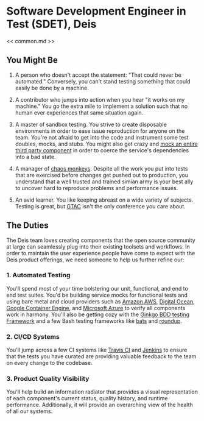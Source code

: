 # Software Development Engineer in Test (SDET), Deis

<< common.md >>

## You Might Be

1. A person who doesn't accept the statement: "That could never be automated."
Conversely, you can't stand testing something that could easily be done by a
machine.

2. A contributor who jumps into action when you hear "it works on my machine."
You go the extra mile to implement a solution such that no human ever
experiences that same situation again.

2. A master of sandbox testing. You strive to create disposable environments
in order to ease issue reproduction for anyone on the team. You're not afraid
to get into the code and instrument some test doubles, mocks, and stubs.
You might also get crazy and [mock an entire third party component][mbtest] in
order to coerce the service's dependencies into a bad state.

3. A manager of [chaos monkeys][chaos]. Despite all the work you put into tests that are
exercised before changes get pushed out to production, you understand that a
well trusted and trained simian army is your best ally to uncover hard to
reproduce problems and performance issues.

4. An avid learner. You like keeping abreast on a wide variety of subjects.
Testing is great, but [GTAC][gtac] isn't the only conference you care
about.

## The Duties

The Deis team loves creating components that the open source community at large
can seamlessly plug into their existing toolsets and workflows. In order to
maintain the user experience people have come to expect with the Deis product
offerings, we need someone to help us further refine our:

### 1. Automated Testing

You'll spend most of your time bolstering our unit, functional, and end to end
test suites. You'd be building service mocks for functional tests and using bare
metal and cloud providers such as [Amazon AWS][aws], [Digital Ocean][do],
[Google Container Engine][gke], and [Microsoft Azure][azure] to verify all
components work in harmony. You'll also be getting cozy with the
[Ginkgo BDD testing Framework][ginkgo] and a few Bash testing frameworks like
[bats][bats] and [roundup][roundup].

### 2. CI/CD Systems

You'll jump across a few CI systems like [Travis CI][travis] and
[Jenkins][jenkins] to ensure that the tests you have curated are providing
valuable feedback to the team on every change to the codebase.

### 3. Product Quality Visibility

You'll help build an information radiator that provides a visual representation
of each component's current status, quality history, and runtime performance.
Additionally, it will provide an overarching view of the health of all our
systems.

[aws]: http://aws.amazon.com/
[azure]: https://azure.microsoft.com/en-us/
[bintray]: https://bintray.com/
[deis]: http://deis.io/
[do]: https://digitalocean.com
[docker]: https://www.docker.com/
[dockerhub]: https://hub.docker.com/
[flow]: https://en.wikipedia.org/wiki/Flow_(psychology)
[ginkgo]: http://onsi.github.io/ginkgo/
[gke]: https://cloud.google.com/container-engine/
[gtac]: https://developers.google.com/google-test-automation-conference/
[glide]: https://github.com/Masterminds/glide
[glide]: https://github.com/Masterminds/glide
[helm]: http://helm.sh/
[jenkins]: https://ci.deis.io
[joelux]: http://www.joelonsoftware.com/uibook/chapters/fog0000000062.html
[kubernetes]: http://kubernetes.io/
[quay]: https://quay.io/
[rigger]: https://github.com/deis/rigger
[terraform]: https://www.terraform.io/
[travis]: https://travis-ci.org/deis
[wercker]: http://wercker.com/
[bats]: https://github.com/sstephenson/bats
[roundup]: http://bmizerany.github.io/roundup/
[chaos]: https://github.com/Netflix/SimianArmy
[mbtest]: http://www.mbtest.org/
